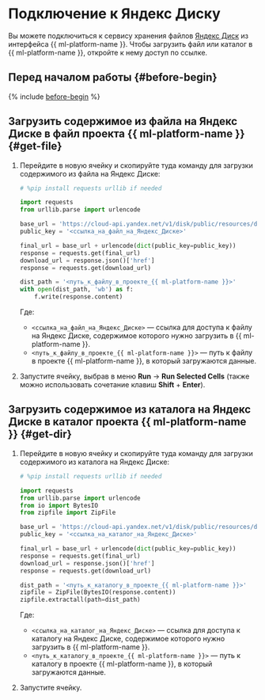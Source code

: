 # Подключение к Яндекс Диску

Вы можете подключиться к сервису хранения файлов [Яндекс Диск](https://disk.yandex.ru) из интерфейса {{ ml-platform-name }}. Чтобы загрузить файл или каталог в {{ ml-platform-name }}, откройте к нему доступ по ссылке.

## Перед началом работы {#before-begin}

{% include [before-begin](../../../_includes/datasphere/ui-before-begin.md) %}


## Загрузить содержимое из файла на Яндекс Диске в файл проекта {{ ml-platform-name }} {#get-file}

1. Перейдите в новую ячейку и скопируйте туда команду для загрузки содержимого из файла на Яндекс Диске:

    ```python
    # %pip install requests urllib if needed

    import requests
    from urllib.parse import urlencode

    base_url = 'https://cloud-api.yandex.net/v1/disk/public/resources/download?'
    public_key = '<ссылка_на_файл_на_Яндекс_Диске>'

    final_url = base_url + urlencode(dict(public_key=public_key))
    response = requests.get(final_url)
    download_url = response.json()['href']
    response = requests.get(download_url)

    dist_path = '<путь_к_файлу_в_проекте_{{ ml-platform-name }}>'
    with open(dist_path, 'wb') as f:
        f.write(response.content)
    ```

    Где:

    * `<ссылка_на_файл_на_Яндекс_Диске>` — ссылка для доступа к файлу на Яндекс Диске, содержимое которого нужно загрузить в {{ ml-platform-name }}.
    * `<путь_к_файлу_в_проекте_{{ ml-platform-name }}>` — путь к файлу в проекте {{ ml-platform-name }}, в который загружаются данные.

1. Запустите ячейку, выбрав в меню **Run** → **Run Selected Cells** (также можно использовать сочетание клавиш **Shift** + **Enter**).

## Загрузить содержимое из каталога на Яндекс Диске в каталог проекта {{ ml-platform-name }} {#get-dir}

1. Перейдите в новую ячейку и скопируйте туда команду для загрузки содержимого из каталога на Яндекс Диске:

    ```python
    # %pip install requests urllib if needed

    import requests
    from urllib.parse import urlencode
    from io import BytesIO
    from zipfile import ZipFile

    base_url = 'https://cloud-api.yandex.net/v1/disk/public/resources/download?'
    public_key = '<ссылка_на_каталог_на_Яндекс_Диске>'

    final_url = base_url + urlencode(dict(public_key=public_key))
    response = requests.get(final_url)
    download_url = response.json()['href']
    response = requests.get(download_url)

    dist_path = '<путь_к_каталогу_в_проекте_{{ ml-platform-name }}>'
    zipfile = ZipFile(BytesIO(response.content))
    zipfile.extractall(path=dist_path)
    ```

    Где:

    * `<ссылка_на_каталог_на_Яндекс_Диске>` — ссылка для доступа к каталогу на Яндекс Диске, содержимое которого нужно загрузить в {{ ml-platform-name }}.
    * `<путь_к_каталогу_в_проекте_{{ ml-platform-name }}>` — путь к каталогу в проекте {{ ml-platform-name }}, в который загружаются данные.

1. Запустите ячейку.